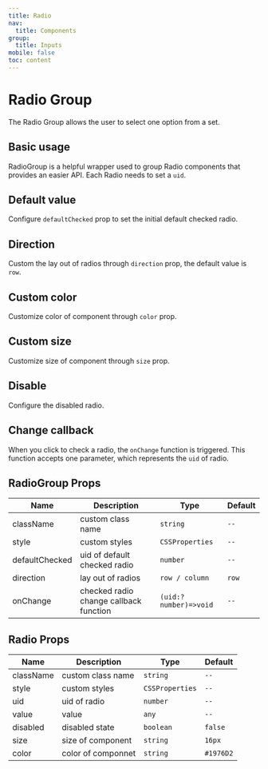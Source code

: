 ```yaml
---
title: Radio
nav:
  title: Components
group:
  title: Inputs
mobile: false
toc: content
---
```


# Radio Group

The Radio Group allows the user to select one option from a set.

## Basic usage

RadioGroup is a helpful wrapper used to group Radio components that provides an easier API. Each Radio needs to set a `uid`.

<code src="./demos/index1.tsx"></code>

## Default value

Configure `defaultChecked` prop to set the initial default checked radio.

<code src="./demos/index2.tsx"></code>

## Direction

Custom the lay out of radios through `direction` prop, the default value is `row`.

<code src="./demos/index3.tsx"></code>

## Custom color

Customize color of component through `color` prop.

<code src="./demos/index4.tsx"></code>

## Custom size

Customize size of component through `size` prop.

<code src="./demos/index5.tsx"></code>

## Disable

Configure the disabled radio.

<code src="./demos/index6.tsx"></code>

## Change callback

When you click to check a radio, the `onChange` function is triggered. This function accepts one parameter, which represents the `uid` of radio.

<code src="./demos/index7.tsx"></code>

## RadioGroup Props

| Name           | Description                            | Type                  | Default |
| -------------- | -------------------------------------- | --------------------- | ------- |
| className      | custom class name                      | `string`              | `--`    |
| style          | custom styles                          | `CSSProperties`       | `--`    |
| defaultChecked | uid of default checked radio           | `number`              | `--`    |
| direction      | lay out of radios                      | `row / column`        | `row`   |
| onChange       | checked radio change callback function | `(uid:?number)=>void` | `--`    |

## Radio Props

| Name      | Description        | Type            | Default   |
| --------- | ------------------ | --------------- | --------- |
| className | custom class name  | `string`        | `--`      |
| style     | custom styles      | `CSSProperties` | `--`      |
| uid       | uid of radio       | `number`        | `--`      |
| value     | value              | `any`           | `--`      |
| disabled  | disabled state     | `boolean`       | `false`   |
| size      | size of component  | `string`        | `16px`    |
| color     | color of componnet | `string`        | `#1976D2` |
